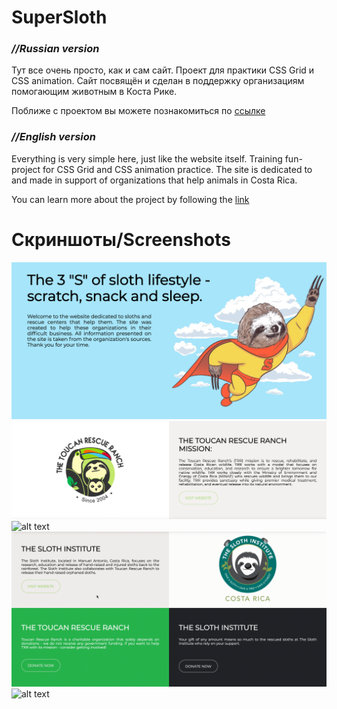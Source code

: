 # SuperSloth
### *//Russian version*

Тут все очень просто, как и сам сайт. Проект для практики CSS Grid и CSS animation. Сайт посвящён и сделан в поддержку организациям помогающим животным в Коста Рике.

Поближе с проектом вы можете познакомиться по [ссылке]()

### *//English version*

Everything is very simple here, just like the website itself. Training fun-project for CSS Grid and CSS animation practice. The site is dedicated to and made in support of organizations that help animals in Costa Rica.

You can learn more about the project by following the [link]()

# Скриншоты/Screenshots 
![alt text](screenshots/1.png)
![alt text](screenshots/2.png)
![alt text](screenshots/3.gif)
![alt text](screenshots/4.gif)
![alt text](screenshots/adapt.gif)
